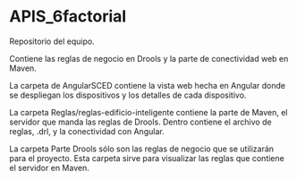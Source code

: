 ﻿# APIS_6factorial

Repositorio del equipo.

Contiene las reglas de negocio en Drools y la parte de conectividad web en Maven.

La carpeta de AngularSCED contiene la vista web hecha en Angular donde se despliegan los dispositivos y los detalles de cada dispositivo.

La carpeta Reglas/reglas-edificio-inteligente contiene la parte de Maven, el servidor que manda las reglas de Drools. Dentro contiene el archivo de reglas, .drl, y la conectividad con Angular.

La carpeta Parte Drools sólo son las reglas de negocio que se utilizarán para el proyecto. Esta carpeta sirve para visualizar las reglas que contiene el servidor en Maven.
